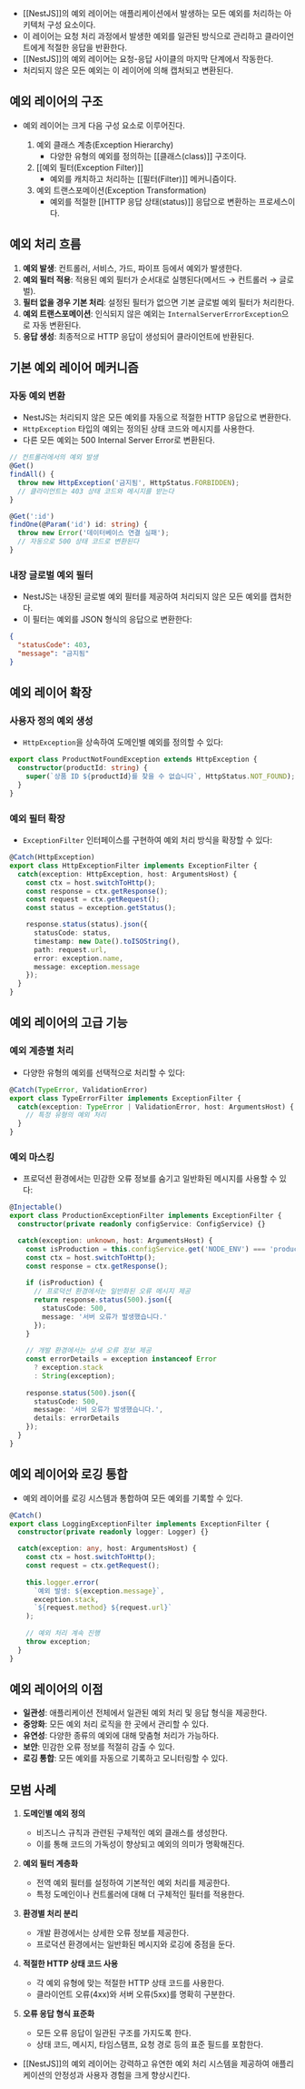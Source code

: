 - [[NestJS]]의 예외 레이어는 애플리케이션에서 발생하는 모든 예외를 처리하는 아키텍처 구성 요소이다.
- 이 레이어는 요청 처리 과정에서 발생한 예외를 일관된 방식으로 관리하고 클라이언트에게 적절한 응답을 반환한다.
- [[NestJS]]의 예외 레이어는 요청-응답 사이클의 마지막 단계에서 작동한다.
- 처리되지 않은 모든 예외는 이 레이어에 의해 캡처되고 변환된다.


## 예외 레이어의 구조

- 예외 레이어는 크게 다음 구성 요소로 이루어진다.

  1. 예외 클래스 계층(Exception Hierarchy)
	  - 다양한 유형의 예외를 정의하는 [[클래스(class)]] 구조이다.
  2. [[예외 필터(Exception Filter)]]
	  - 예외를 캐치하고 처리하는 [[필터(Filter)]] 메커니즘이다.
  3. 예외 트랜스포메이션(Exception Transformation)
	  - 예외를 적절한 [[HTTP 응답 상태(status)]] 응답으로 변환하는 프로세스이다.

## 예외 처리 흐름

1. **예외 발생**: 컨트롤러, 서비스, 가드, 파이프 등에서 예외가 발생한다.
2. **예외 필터 적용**: 적용된 예외 필터가 순서대로 실행된다(메서드 → 컨트롤러 → 글로벌).
3. **필터 없을 경우 기본 처리**: 설정된 필터가 없으면 기본 글로벌 예외 필터가 처리한다.
4. **예외 트랜스포메이션**: 인식되지 않은 예외는 `InternalServerErrorException`으로 자동 변환된다.
5. **응답 생성**: 최종적으로 HTTP 응답이 생성되어 클라이언트에 반환된다.

## 기본 예외 레이어 메커니즘

### 자동 예외 변환

- NestJS는 처리되지 않은 모든 예외를 자동으로 적절한 HTTP 응답으로 변환한다.
- `HttpException` 타입의 예외는 정의된 상태 코드와 메시지를 사용한다.
- 다른 모든 예외는 500 Internal Server Error로 변환된다.

```typescript
// 컨트롤러에서의 예외 발생
@Get()
findAll() {
  throw new HttpException('금지됨', HttpStatus.FORBIDDEN);
  // 클라이언트는 403 상태 코드와 메시지를 받는다
}

@Get(':id')
findOne(@Param('id') id: string) {
  throw new Error('데이터베이스 연결 실패');
  // 자동으로 500 상태 코드로 변환된다
}
```

### 내장 글로벌 예외 필터

- NestJS는 내장된 글로벌 예외 필터를 제공하여 처리되지 않은 모든 예외를 캡처한다.
- 이 필터는 예외를 JSON 형식의 응답으로 변환한다:

```json
{
  "statusCode": 403,
  "message": "금지됨"
}
```

## 예외 레이어 확장

### 사용자 정의 예외 생성

- `HttpException`을 상속하여 도메인별 예외를 정의할 수 있다:

```typescript
export class ProductNotFoundException extends HttpException {
  constructor(productId: string) {
    super(`상품 ID ${productId}를 찾을 수 없습니다`, HttpStatus.NOT_FOUND);
  }
}
```

### 예외 필터 확장

- `ExceptionFilter` 인터페이스를 구현하여 예외 처리 방식을 확장할 수 있다:

```typescript
@Catch(HttpException)
export class HttpExceptionFilter implements ExceptionFilter {
  catch(exception: HttpException, host: ArgumentsHost) {
    const ctx = host.switchToHttp();
    const response = ctx.getResponse();
    const request = ctx.getRequest();
    const status = exception.getStatus();

    response.status(status).json({
      statusCode: status,
      timestamp: new Date().toISOString(),
      path: request.url,
      error: exception.name,
      message: exception.message
    });
  }
}
```

## 예외 레이어의 고급 기능

### 예외 계층별 처리

- 다양한 유형의 예외를 선택적으로 처리할 수 있다:

```typescript
@Catch(TypeError, ValidationError)
export class TypeErrorFilter implements ExceptionFilter {
  catch(exception: TypeError | ValidationError, host: ArgumentsHost) {
    // 특정 유형의 예외 처리
  }
}
```


### 예외 마스킹

- 프로덕션 환경에서는 민감한 오류 정보를 숨기고 일반화된 메시지를 사용할 수 있다:

```typescript
@Injectable()
export class ProductionExceptionFilter implements ExceptionFilter {
  constructor(private readonly configService: ConfigService) {}

  catch(exception: unknown, host: ArgumentsHost) {
    const isProduction = this.configService.get('NODE_ENV') === 'production';
    const ctx = host.switchToHttp();
    const response = ctx.getResponse();
    
    if (isProduction) {
      // 프로덕션 환경에서는 일반화된 오류 메시지 제공
      return response.status(500).json({
        statusCode: 500,
        message: '서버 오류가 발생했습니다.'
      });
    }
    
    // 개발 환경에서는 상세 오류 정보 제공
    const errorDetails = exception instanceof Error
      ? exception.stack
      : String(exception);
      
    response.status(500).json({
      statusCode: 500,
      message: '서버 오류가 발생했습니다.',
      details: errorDetails
    });
  }
}
```


## 예외 레이어와 로깅 통합

- 예외 레이어를 로깅 시스템과 통합하여 모든 예외를 기록할 수 있다.

```typescript
@Catch()
export class LoggingExceptionFilter implements ExceptionFilter {
  constructor(private readonly logger: Logger) {}

  catch(exception: any, host: ArgumentsHost) {
    const ctx = host.switchToHttp();
    const request = ctx.getRequest();
    
    this.logger.error(
      `예외 발생: ${exception.message}`,
      exception.stack,
      `${request.method} ${request.url}`
    );
    
    // 예외 처리 계속 진행
    throw exception;
  }
}
```


## 예외 레이어의 이점

- **일관성**: 애플리케이션 전체에서 일관된 예외 처리 및 응답 형식을 제공한다.
- **중앙화**: 모든 예외 처리 로직을 한 곳에서 관리할 수 있다.
- **유연성**: 다양한 종류의 예외에 대해 맞춤형 처리가 가능하다.
- **보안**: 민감한 오류 정보를 적절히 감출 수 있다.
- **로깅 통합**: 모든 예외를 자동으로 기록하고 모니터링할 수 있다.


## 모범 사례

1. **도메인별 예외 정의**
   - 비즈니스 규칙과 관련된 구체적인 예외 클래스를 생성한다.
   - 이를 통해 코드의 가독성이 향상되고 예외의 의미가 명확해진다.

2. **예외 필터 계층화**
   - 전역 예외 필터를 설정하여 기본적인 예외 처리를 제공한다.
   - 특정 도메인이나 컨트롤러에 대해 더 구체적인 필터를 적용한다.

3. **환경별 처리 분리**
   - 개발 환경에서는 상세한 오류 정보를 제공한다.
   - 프로덕션 환경에서는 일반화된 메시지와 로깅에 중점을 둔다.

4. **적절한 HTTP 상태 코드 사용**
   - 각 예외 유형에 맞는 적절한 HTTP 상태 코드를 사용한다.
   - 클라이언트 오류(4xx)와 서버 오류(5xx)를 명확히 구분한다.

5. **오류 응답 형식 표준화**
   - 모든 오류 응답이 일관된 구조를 가지도록 한다.
   - 상태 코드, 메시지, 타임스탬프, 요청 경로 등의 표준 필드를 포함한다.

- [[NestJS]]의 예외 레이어는 강력하고 유연한 예외 처리 시스템을 제공하여 애플리케이션의 안정성과 사용자 경험을 크게 향상시킨다.
